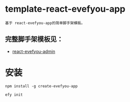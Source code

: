# template-react-evefyou-app

```
基于 react-evefyou-app的简单脚手架模板。
```

## 完整脚手架模板见：

- [react-evefyou-admin](https://github.com/EvefyouFE/react-evefyou-admin)

# 安装

```
npm install -g create-evefyou-app

efy init
```
